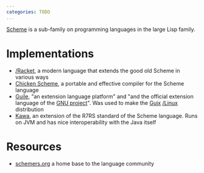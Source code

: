 ```yaml
---
categories: TODO
...
```


[Scheme](https://en.wikipedia.org/wiki/Scheme_(programming_language)) is a sub-family on programming languages in the large Lisp family.

# Implementations

- [/Racket](), a modern language that extends the good old Scheme in various ways
- [Chicken Scheme](https://call-cc.org/), a portable and effective compiler for the Scheme language
- [Guile](https://www.gnu.org/software/guile/), "an extension language platform" and "and the official extension language of the [GNU project](https://gnu.org)". Was used to make the [Guix](https://guix.gnu.org/) [/Linux]() distribution
- [Kawa](https://www.gnu.org/software/kawa/index.html), an extension of the R7RS standard of the Scheme language. Runs on JVM and has nice interoperability with the Java itself

# Resources

- [schemers.org](https://schemers.org/) a home base to the language community